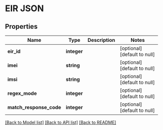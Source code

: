 # EIR JSON

## Properties
Name | Type | Description | Notes
------------ | ------------- | ------------- | -------------
**eir_id** | **integer** |  | [optional] [default to null]
**imei** | **string** |  | [optional] [default to null]
**imsi** | **string** |  | [optional] [default to null]
**regex_mode** | **integer** |  | [optional] [default to null]
**match_response_code** | **integer** |  | [optional] [default to null]

[[Back to Model list]](../README.md#documentation-for-models) [[Back to API list]](../README.md#documentation-for-api-endpoints) [[Back to README]](../README.md)


